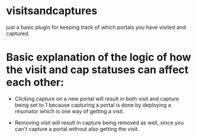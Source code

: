 visitsandcaptures
=================

just a basic plugin for keeping track of which portals you have visited and captured.

Basic explanation of the logic of how the visit and cap statuses can affect each other:
===============================

* Clicking capture on a new portal will result in both visit and capture being set to 1 because capturing a portal is done by deploying a resonator which is one way of getting a visit.

* Removing visit will result in capture being removed as well, since you can't capture a portal without also getting the visit. 
